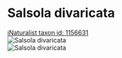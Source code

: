 
Salsola divaricata
==================
  
[iNaturalist taxon id: 1156631](https://www.inaturalist.org/taxa/1156631)  
![Salsola divaricata](https://inaturalist-open-data.s3.amazonaws.com/photos/221533163/medium.jpg)  
![Salsola divaricata](https://inaturalist-open-data.s3.amazonaws.com/photos/221533231/medium.jpg)